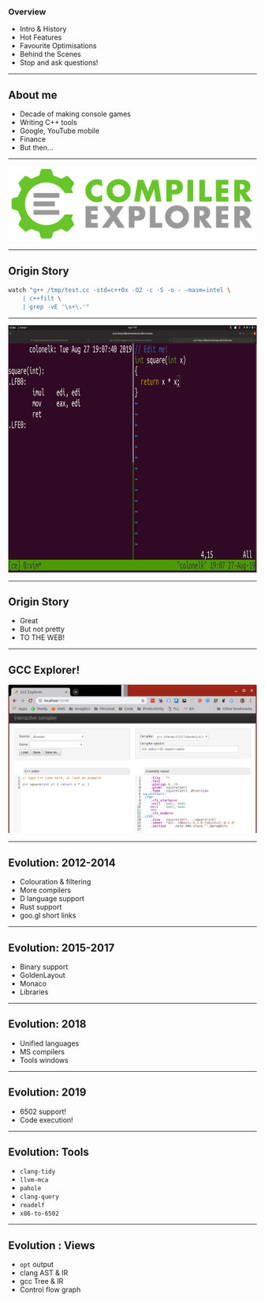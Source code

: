 <div class="white-bg">

### Overview
* Intro & History
* Hot Features
* Favourite Optimisations
* Behind the Scenes
* Stop and ask questions! <!-- .element: class="fragment" -->

</div>

---
    
<div class="white-bg">

## About me

* Decade of making console games
* Writing C++ tools
* Google, YouTube mobile
* Finance
* But then...<!-- .element: class="fragment" -->

</div>

---

<div class="white-bg">

![CE logo](images/CE.svg) <!-- .element: class="no-border stretch" -->

</div>

---

<div class="white-bg">

## Origin Story

```bash
watch "g++ /tmp/test.cc -std=c++0x -O2 -c -S -o - -masm=intel \
    | c++filt \
    | grep -vE '\s+\.'"
```
<!-- .element: class="fragment" -->

</div>

---

<img src="images/ce-sh.png" width="2560" height="1440" style="height: 500px; width: auto;">

---

<div class="white-bg">

## Origin Story

* Great
* But not pretty
* TO THE WEB!<!-- .element: class="fragment" -->

</div>

---

## GCC Explorer!
<!-- .element: class="white-bg" -->
![First version](images/first_working.png)<!-- .element: height="470" class="no-border" -->

---

<div class="white-bg">

## Evolution: 2012-2014
  * Colouration & filtering
  * More compilers
  * D language support
  * Rust support
  * goo.gl short links

</div>

---

<div class="white-bg">

## Evolution: 2015-2017
  * Binary support
  * GoldenLayout
  * Monaco
  * Libraries
</div>

---

<div class="white-bg">

## Evolution: 2018
  * Unified languages
  * MS compilers
  * Tools windows

</div>

---

<div class="white-bg">

## Evolution: 2019
  * 6502 support! <!-- .element: class="fragment" -->
  * Code execution! <!-- .element: class="fragment" -->
  
</div>

---

<div class="white-bg">

## Evolution: Tools
  * `clang-tidy`
  * `llvm-mca`
  * `pahole`
  * `clang-query`
  * `readelf`
  * `x86-to-6502`

</div>

---

<div class="white-bg">

## Evolution : Views
  * `opt` output
  * clang AST & IR
  * gcc Tree & IR
  * Control flow graph

</div>
